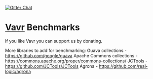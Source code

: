 [![Gitter Chat](https://badges.gitter.im/Join%20Chat.png)](https://gitter.im/vavr-io/vavr-benchmark)

# [Vavr](http://vavr.io/) Benchmarks

If you like Vavr you can support us by donating.

More libraries to add for benchmarking:
Guava collections - https://github.com/google/guava
Apache Commons collections - https://commons.apache.org/proper/commons-collections/
JCTools - https://github.com/JCTools/JCTools
Agrona - https://github.com/real-logic/agrona